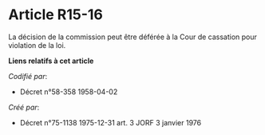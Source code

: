 # Article R15-16

La décision de la commission peut être déférée à la Cour de cassation pour violation de la loi.

**Liens relatifs à cet article**

_Codifié par_:

  - Décret n°58-358 1958-04-02

_Créé par_:

  - Décret n°75-1138 1975-12-31 art. 3 JORF 3 janvier 1976
